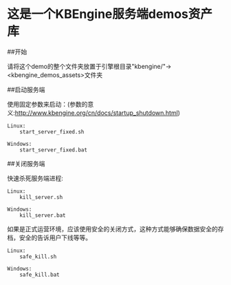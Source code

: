 这是一个KBEngine服务端demos资产库
========

##开始

请将这个demo的整个文件夹放置于引擎根目录"kbengine/"-><kbengine_demos_assets>文件夹


##启动服务端

使用固定参数来启动：(参数的意义:http://www.kbengine.org/cn/docs/startup_shutdown.html)
	
	Linux:
		start_server_fixed.sh

	Windows:
		start_server_fixed.bat


##关闭服务端

快速杀死服务端进程:

	Linux:
		kill_server.sh

	Windows:
		kill_server.bat


如果是正式运营环境，应该使用安全的关闭方式，这种方式能够确保数据安全的存档，安全的告诉用户下线等等。

	Linux:
		safe_kill.sh

	Windows:
		safe_kill.bat